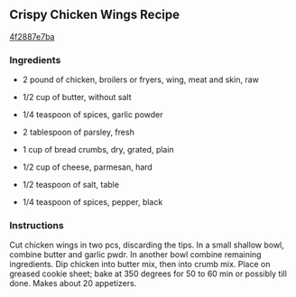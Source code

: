 ## Crispy Chicken Wings Recipe

[4f2887e7ba](http://cookeatshare.com/recipes/crispy-chicken-wings-38563)

### Ingredients

 - 2 pound of chicken, broilers or fryers, wing, meat and skin, raw

 - 1/2 cup of butter, without salt

 - 1/4 teaspoon of spices, garlic powder

 - 2 tablespoon of parsley, fresh

 - 1 cup of bread crumbs, dry, grated, plain

 - 1/2 cup of cheese, parmesan, hard

 - 1/2 teaspoon of salt, table

 - 1/4 teaspoon of spices, pepper, black

### Instructions

Cut chicken wings in two pcs, discarding the tips. In a small shallow bowl, combine butter and garlic pwdr. In another bowl combine remaining ingredients. Dip chicken into butter mix, then into crumb mix. Place on greased cookie sheet; bake at 350 degrees for 50 to 60 min or possibly till done. Makes about 20 appetizers.